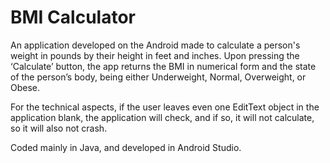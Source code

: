 # BMI Calculator

An application developed on the Android made to calculate a person's weight in pounds by their height in feet and inches. Upon pressing the ‘Calculate’ button, the app returns the BMI in numerical form and the state of the person’s body, being either Underweight, Normal, Overweight, or Obese.

For the technical aspects, if the user leaves even one EditText object in the application blank, the application will check, and if so, it will not calculate, so it will also not crash.

Coded mainly in Java, and developed in Android Studio.
